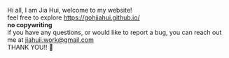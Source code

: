Hi all, I am Jia Hui, welcome to my website!  
feel free to explore https://gohjiahui.github.io/  
**no copywriting**  
if you have any questions, or would like to report a bug, you can reach out me at jiahuii.work@gmail.com  
THANK YOU!! 🥰

